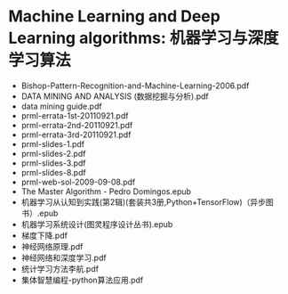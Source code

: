 # Machine Learning and Deep Learning algorithms: 机器学习与深度学习算法

* Bishop-Pattern-Recognition-and-Machine-Learning-2006.pdf
* DATA MINING AND ANALYSIS (数据挖掘与分析).pdf
* data mining guide.pdf
* prml-errata-1st-20110921.pdf
* prml-errata-2nd-20110921.pdf
* prml-errata-3rd-20110921.pdf
* prml-slides-1.pdf
* prml-slides-2.pdf
* prml-slides-3.pdf
* prml-slides-8.pdf
* prml-web-sol-2009-09-08.pdf
* The Master Algorithm - Pedro Domingos.epub
* 机器学习从认知到实践(第2辑)(套装共3册,Python+TensorFlow)（异步图书）.epub
* 机器学习系统设计(图灵程序设计丛书).epub
* 梯度下降.pdf
* 神经网络原理.pdf
* 神经网络和深度学习.pdf
* 统计学习方法李航.pdf
* 集体智慧编程-python算法应用.pdf